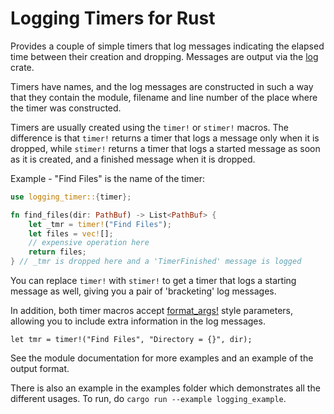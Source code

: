 # Logging Timers for Rust

Provides a couple of simple timers that log messages indicating the elapsed time between
their creation and dropping. Messages are output via the [log](https://crates.io/crates/log)
crate.

Timers have names, and the log messages are constructed in such a way that they contain
the module, filename and line number of the place where the timer was constructed.

Timers are usually created using the `timer!` or `stimer!` macros. The difference is
that `timer!` returns a timer that logs a message only when it is dropped, while `stimer!`
returns a timer that logs a started message as soon as it is created, and a finished
message when it is dropped.

Example - "Find Files" is the name of the timer:

```rust
use logging_timer::{timer};

fn find_files(dir: PathBuf) -> List<PathBuf> {
    let _tmr = timer!("Find Files");
    let files = vec![];
    // expensive operation here
    return files;
} // _tmr is dropped here and a 'TimerFinished' message is logged
```

You can replace `timer!` with `stimer!` to get a timer that logs a starting message as
well, giving you a pair of 'bracketing' log messages.

In addition, both timer macros accept [format_args!](https://doc.rust-lang.org/std/macro.format_args.html)
style parameters, allowing you to include extra information in the log messages.

```norun
let tmr = timer!("Find Files", "Directory = {}", dir);
```

See the module documentation for more examples and an example of the output format.

There is also an example in the examples folder which demonstrates all the different
usages. To run, do `cargo run --example logging_example`.
